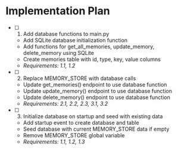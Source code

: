 # Implementation Plan

- [ ] 1. Add database functions to main.py
  - Add SQLite database initialization function
  - Add functions for get_all_memories, update_memory, delete_memory using SQLite
  - Create memories table with id, type, key, value columns
  - _Requirements: 1.1, 1.2_

- [ ] 2. Replace MEMORY_STORE with database calls
  - Update get_memories() endpoint to use database function
  - Update update_memory() endpoint to use database function  
  - Update delete_memory() endpoint to use database function
  - _Requirements: 2.1, 2.2, 2.3, 3.1, 3.2_

- [ ] 3. Initialize database on startup and seed with existing data
  - Add startup event to create database and table
  - Seed database with current MEMORY_STORE data if empty
  - Remove MEMORY_STORE global variable
  - _Requirements: 1.1, 1.2, 1.3_